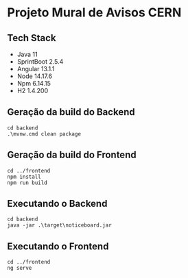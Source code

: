 # Projeto Mural de Avisos CERN

## Tech Stack

* Java 11
* SprintBoot 2.5.4
* Angular 13.1.1
* Node 14.17.6
* Npm 6.14.15
* H2 1.4.200

## Geração da build do Backend

```
cd backend
.\mvnw.cmd clean package
```

## Geração da build do Frontend

```
cd ../frontend
npm install
npm run build
```

## Executando o Backend

```
cd backend
java -jar .\target\noticeboard.jar
```

## Executando o Frontend

```
cd ../frontend
ng serve
```

